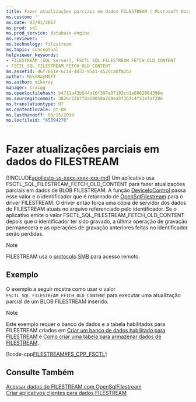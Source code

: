 ```yaml
---
title: Fazer atualizações parciais em dados FILESTREAM | Microsoft Docs
ms.custom: ''
ms.date: 03/01/2017
ms.prod: sql
ms.prod_service: database-engine
ms.reviewer: ''
ms.technology: filestream
ms.topic: conceptual
helpviewer_keywords:
- FILESTREAM [SQL Server], FSCTL_SQL_FILESTREAM_FETCH_OLD_CONTENT
- FSCTL_SQL_FILESTREAM_FETCH_OLD_CONTENT
ms.assetid: d6f7661e-6c14-4d31-9541-4520ca0f82b2
author: MikeRayMSFT
ms.author: mikeray
manager: craigg
ms.openlocfilehash: b4711a43b544a16f397e07103cd1e8062064396e
ms.sourcegitcommit: 3026c22b7fba19059a769ea5f367c4f51efaf286
ms.translationtype: HT
ms.contentlocale: pt-BR
ms.lasthandoff: 06/15/2019
ms.locfileid: "65094270"
---
```

# <a name="make-partial-updates-to-filestream-data"></a>Fazer atualizações parciais em dados do FILESTREAM
[!INCLUDE[appliesto-ss-xxxx-xxxx-xxx-md](../../includes/appliesto-ss-xxxx-xxxx-xxx-md.md)]
  Um aplicativo usa FSCTL_SQL_FILESTREAM_FETCH_OLD_CONTENT para fazer atualizações parciais em dados de BLOB FILESTREAM. A função [DeviceIoControl](https://go.microsoft.com/fwlink/?LinkId=105527) passa esse valor e o identificador que é retornado de [OpenSqlFilestream](../../relational-databases/blob/access-filestream-data-with-opensqlfilestream.md) para o driver FILESTREAM. O driver então força uma cópia de servidor dos dados de FILESTREAM atuais no arquivo referenciado pelo identificador. Se o aplicativo emite o valor FSCTL_SQL_FILESTREAM_FETCH_OLD_CONTENT depois que o identificador ter sido gravado, a última operação de gravação permanecerá e as operações de gravação anteriores feitas no identificador serão perdidas.  
  
> [!NOTE]  
>  FILESTREAM usa o [protocolo SMB](https://go.microsoft.com/fwlink/?LinkId=112454) para acesso remoto.  
  
## <a name="example"></a>Exemplo  
 O exemplo a seguir mostra como usar o valor `FSCTL_SQL_FILESTREAM_FETCH_OLD_CONTENT` para executar uma atualização parcial de um BLOB FILESTREAM inserido.  
  
> [!NOTE]  
>  Este exemplo requer o banco de dados e a tabela habilitados para FILESTREAM criados em [Criar um banco de dados habilitado para FILESTREAM](../../relational-databases/blob/create-a-filestream-enabled-database.md) e [Como criar uma tabela para armazenar dados de FILESTREAM](../../relational-databases/blob/create-a-table-for-storing-filestream-data.md).  
  
 [!code-cpp[FILESTREAM#FS_CPP_FSCTL](../../relational-databases/blob/codesnippet/cpp/make-partial-updates-to-_1.cpp)]  
  
## <a name="see-also"></a>Consulte Também  
 [Acessar dados do FILESTREAM com OpenSqlFilestream](../../relational-databases/blob/access-filestream-data-with-opensqlfilestream.md)   
 [Criar aplicativos clientes para dados FILESTREAM](../../relational-databases/blob/create-client-applications-for-filestream-data.md)  
  
  
